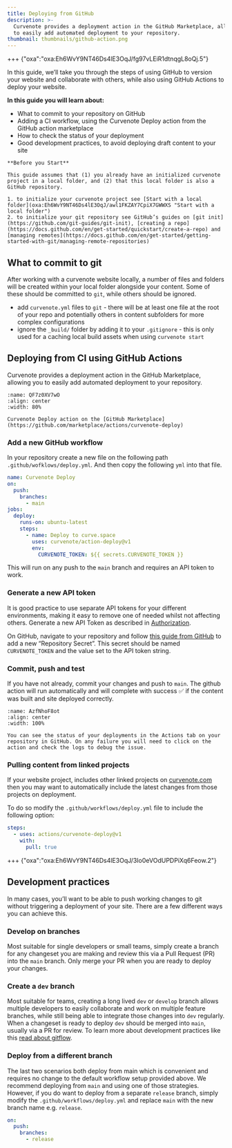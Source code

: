 ```yaml
---
title: Deploying from GitHub
description: >-
  Curvenote provides a deployment action in the GitHub Marketplace, allowing you
  to easily add automated deployment to your repository.
thumbnail: thumbnails/github-action.png
---
```


+++ {"oxa":"oxa:Eh6WvY9NT46Ds4lE3OqJ/fg97vLEiR1dtnqgL8oQj.5"}

In this guide, we’ll take you through the steps of using GitHub to version your website and collaborate with others, while also using GitHub Actions to deploy your website.

**In this guide you will learn about:**

- What to commit to your repository on GitHub
- Adding a CI workflow, using the Curvenote Deploy action from the GitHub action marketplace
- How to check the status of your deployment
- Good development practices, to avoid deploying draft content to your site

```{important}
**Before you Start**

This guide assumes that (1) you already have an initialized curvenote project in a local folder, and (2) that this local folder is also a GitHub repository.

1. to initialize your curvenote project see [Start with a local folder](oxa:Eh6WvY9NT46Ds4lE3OqJ/awl1FKZAY7CpiX7GWWXS "Start with a local folder")
2. to initialize your git repository see GitHub’s guides on [git init](https://github.com/git-guides/git-init), [creating a repo](https://docs.github.com/en/get-started/quickstart/create-a-repo) and [managing remotes](https://docs.github.com/en/get-started/getting-started-with-git/managing-remote-repositories)

```

## What to commit to git

After working with a curvenote website locally, a number of files and folders will be created within your local folder alongside your content. Some of these should be committed to `git`, while others should be ignored.

- add `curvenote.yml` files to `git` - there will be at least one file at the root of your repo and potentially others in content subfolders for more complex configurations
- ignore the `_build/` folder by adding it to your `.gitignore` - this is only used for a caching local build assets when using `curvenote start`

## Deploying from CI using GitHub Actions

Curvenote provides a deployment action in the GitHub Marketplace, allowing you to easily add automated deployment to your repository.

```{figure} images/Eh6WvY9NT46Ds4lE3OqJ-xAQ7dOyRVASM2PDWJBDg-v1.png
:name: QF7z0XV7wO
:align: center
:width: 80%

Curvenote Deploy action on the [GitHub Marketplace](https://github.com/marketplace/actions/curvenote-deploy)
```

### Add a new GitHub workflow

In your repository create a new file on the following path `.github/wofklows/deploy.yml`. And then copy the following `yml` into that file.

```yaml
name: Curvenote Deploy
on:
  push:
    branches:
      - main
jobs:
  deploy:
    runs-on: ubuntu-latest
    steps:
      - name: Deploy to curve.space
        uses: curvenote/action-deploy@v1
        env:
          CURVENOTE_TOKEN: ${{ secrets.CURVENOTE_TOKEN }}
```

This will run on any push to the `main` branch and requires an API token to work.

### Generate a new API token

It is good practice to use separate API tokens for your different environments, making it easy to remove one of needed whilst not affecting others. Generate a new API Token as described in [Authorization](https://curvenote.com/@docs/cli/authorization).

On GitHub, navigate to your repository and follow [this guide from GitHub](https://docs.github.com/en/actions/security-guides/encrypted-secrets#creating-encrypted-secrets-for-a-repository) to add a new “Repository Secret”. This secret should be named `CURVENOTE_TOKEN` and the value set to the API token string.

### Commit, push and test

If you have not already, commit your changes and push to `main`. The github action will run automatically and will complete with success ✅ if the content was built and site deployed correctly.

```{figure} images/Eh6WvY9NT46Ds4lE3OqJ-1phwIyExAdZmNQk0O8XM-v1.png
:name: AzfNhoF8ot
:align: center
:width: 100%

You can see the status of your deployments in the Actions tab on your repository in GitHub. On any failure you will need to click on the action and check the logs to debug the issue.
```

### Pulling content from linked projects

If your website project, includes other linked projects on [curvenote.com](Curvenote.com) then you may want to automatically include the latest changes from those projects on deployment.

To do so modify the `.github/workflows/deploy.yml` file to include the following option:

```yaml
steps:
  - uses: actions/curvenote-deploy@v1
    with:
      pull: true
```

+++ {"oxa":"oxa:Eh6WvY9NT46Ds4lE3OqJ/3Io0eVOdUPDPiXq6Feow.2"}

## Development practices

In many cases, you’ll want to be able to push working changes to git without triggering a deployment of your site. There are a few different ways you can achieve this.

### Develop on branches

Most suitable for single developers or small teams, simply create a branch for any changeset you are making and review this via a Pull Request (PR) into the `main` branch. Only merge your PR when you are ready to deploy your changes.

### Create a `dev` branch

Most suitable for teams, creating a long lived `dev` or `develop` branch allows multiple developers to easily collaborate and work on multiple feature branches, while still being able to integrate those changes into `dev` regularly. When a changeset is ready to deploy `dev` should be merged into `main`, usually via a PR for review. To learn more about development practices like this [read about gitflow](https://www.atlassian.com/git/tutorials/comparing-workflows/gitflow-workflow).

### Deploy from a different branch

The last two scenarios both deploy from main which is convenient and requires no change to the default workflow setup provided above. We recommend deploying from `main` and using one of those strategies. However, if you do want to deploy from a separate `release` branch, simply modify the `.github/workflows/deploy.yml` and replace `main` with the new branch name e.g. `release`.

```yaml
on:
  push:
    branches:
      - release
```
